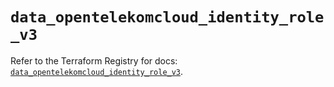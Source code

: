 # `data_opentelekomcloud_identity_role_v3`

Refer to the Terraform Registry for docs: [`data_opentelekomcloud_identity_role_v3`](https://registry.terraform.io/providers/opentelekomcloud/opentelekomcloud/1.35.16/docs/data-sources/identity_role_v3).
